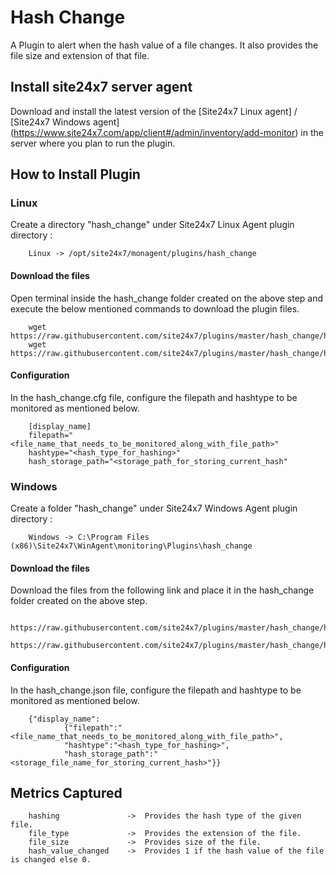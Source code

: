 # Hash Change
 A Plugin to alert when the hash value of a file changes.  It also provides the file size and extension of that file.
	
## Install site24x7 server agent
Download and install the latest version of the [Site24x7 Linux agent] / [Site24x7 Windows agent] (https://www.site24x7.com/app/client#/admin/inventory/add-monitor) in the server where you plan to run the plugin.

## How to Install Plugin

### Linux

Create a directory "hash_change" under Site24x7 Linux Agent plugin directory :
	
		Linux -> /opt/site24x7/monagent/plugins/hash_change
		
#### Download the files 

Open terminal inside the hash_change folder created on the above step and execute the below mentioned commands to download the plugin files.

		wget https://raw.githubusercontent.com/site24x7/plugins/master/hash_change/hash_change.py
		wget https://raw.githubusercontent.com/site24x7/plugins/master/hash_change/hash_change.cfg
		
#### Configuration 

In the hash_change.cfg file, configure the filepath and hashtype to be monitored as mentioned below.

		[display_name]
		filepath="<file_name_that_needs_to_be_monitored_along_with_file_path>"
		hashtype="<hash_type_for_hashing>"	
		hash_storage_path="<storage_path_for_storing_current_hash"		
		
### Windows

Create a folder "hash_change" under Site24x7 Windows Agent plugin directory :

		Windows -> C:\Program Files (x86)\Site24x7\WinAgent\monitoring\Plugins\hash_change
		
#### Download the files
		
Download the files from the following link and place it in the hash_change folder created on the above step.

		https://raw.githubusercontent.com/site24x7/plugins/master/hash_change/hash_change.py
		https://raw.githubusercontent.com/site24x7/plugins/master/hash_change/hash_change.json

#### Configuration

In the hash_change.json file, configure the filepath and hashtype to be monitored as mentioned below.

		{"display_name":
				{"filepath":"<file_name_that_needs_to_be_monitored_along_with_file_path>",
				"hashtype":"<hash_type_for_hashing>",
				"hash_storage_path":"<storage_file_name_for_storing_current_hash>"}}

## Metrics Captured

		hashing               ->  Provides the hash type of the given file.
		file_type             ->  Provides the extension of the file.
		file_size             ->  Provides size of the file.
		hash_value_changed    ->  Provides 1 if the hash value of the file is changed else 0.
